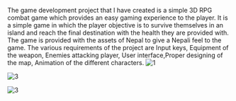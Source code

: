 
The game development project that I have created is a simple 3D RPG combat game which provides an easy gaming experience to the player. It is a simple game in which the player objective is to survive themselves in an island and reach the final destination with the health they are provided with. The game is provided with the assets of Nepal to give a Nepali feel to the game. The various requirements of the project are Input keys, Equipment of the weapon, Enemies attacking player, User interface,Proper designing of the map, Animation of the different characters.
![1](https://user-images.githubusercontent.com/44722913/193497747-c84fe122-feed-43f9-9792-8e7bb92fa02c.png)

![3](https://user-images.githubusercontent.com/44722913/193497696-28cdb330-ea39-443a-8dd1-855dad9ee7cf.png)
 
![3](https://user-images.githubusercontent.com/44722913/193497792-9b4c1eab-9b09-4bf8-a925-bd13dc708750.png)
